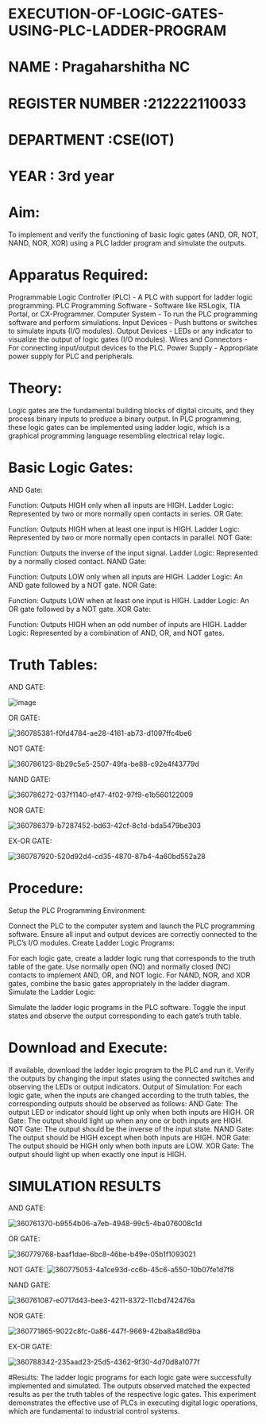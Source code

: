 # EXECUTION-OF-LOGIC-GATES-USING-PLC-LADDER-PROGRAM


 # NAME : Pragaharshitha NC
 # REGISTER NUMBER :212222110033
 # DEPARTMENT :CSE(IOT)
 # YEAR : 3rd year

 
# Aim:
To implement and verify the functioning of basic logic gates (AND, OR, NOT, NAND, NOR, XOR) using a PLC ladder program and simulate the outputs.

# Apparatus Required:
Programmable Logic Controller (PLC) - A PLC with support for ladder logic programming.
PLC Programming Software - Software like RSLogix, TIA Portal, or CX-Programmer.
Computer System - To run the PLC programming software and perform simulations.
Input Devices - Push buttons or switches to simulate inputs (I/O modules).
Output Devices - LEDs or any indicator to visualize the output of logic gates (I/O modules).
Wires and Connectors - For connecting input/output devices to the PLC.
Power Supply - Appropriate power supply for PLC and peripherals.


# Theory:
Logic gates are the fundamental building blocks of digital circuits, and they process binary inputs to produce a binary output. In PLC programming, these logic gates can be implemented using ladder logic, which is a graphical programming language resembling electrical relay logic.

# Basic Logic Gates:
AND Gate:

Function: Outputs HIGH only when all inputs are HIGH.
Ladder Logic: Represented by two or more normally open contacts in series.
OR Gate:

Function: Outputs HIGH when at least one input is HIGH.
Ladder Logic: Represented by two or more normally open contacts in parallel.
NOT Gate:

Function: Outputs the inverse of the input signal.
Ladder Logic: Represented by a normally closed contact.
NAND Gate:

Function: Outputs LOW only when all inputs are HIGH.
Ladder Logic: An AND gate followed by a NOT gate.
NOR Gate:

Function: Outputs LOW when at least one input is HIGH.
Ladder Logic: An OR gate followed by a NOT gate.
XOR Gate:


Function: Outputs HIGH when an odd number of inputs are HIGH.
Ladder Logic: Represented by a combination of AND, OR, and NOT gates.
# Truth Tables:
 AND GATE:

![image](https://github.com/user-attachments/assets/74a55a9e-5db8-4e75-888a-08c5d00b1af6)

OR GATE:

![360785381-f0fd4784-ae28-4161-ab73-d1097ffc4be6](https://github.com/user-attachments/assets/ce372065-36eb-459e-8342-71937deb84ef)


NOT GATE:

![360786123-8b29c5e5-2507-49fa-be88-c92e4f43779d](https://github.com/user-attachments/assets/84dd5a8c-c236-4007-ae68-b6ba8a47e8e8)

NAND GATE:

![360786272-037f1140-ef47-4f02-97f9-e1b560122009](https://github.com/user-attachments/assets/e0535055-1bee-4b64-b0bc-d4beb013cfbf)

NOR GATE:

![360786379-b7287452-bd63-42cf-8c1d-bda5479be303](https://github.com/user-attachments/assets/738f8ba0-98b0-4e59-a668-188021536d34)

EX-OR GATE:

![360787920-520d92d4-cd35-4870-87b4-4a60bd552a28](https://github.com/user-attachments/assets/6ba8986d-e27f-47e6-ad50-2d9a6b2a5012)

# Procedure:
Setup the PLC Programming Environment:

Connect the PLC to the computer system and launch the PLC programming software.
Ensure all input and output devices are correctly connected to the PLC’s I/O modules.
Create Ladder Logic Programs:

For each logic gate, create a ladder logic rung that corresponds to the truth table of the gate.
Use normally open (NO) and normally closed (NC) contacts to implement AND, OR, and NOT logic.
For NAND, NOR, and XOR gates, combine the basic gates appropriately in the ladder diagram.
Simulate the Ladder Logic:

Simulate the ladder logic programs in the PLC software.
Toggle the input states and observe the output corresponding to each gate’s truth table.
# Download and Execute:

If available, download the ladder logic program to the PLC and run it.
Verify the outputs by changing the input states using the connected switches and observing the LEDs or output indicators.
Output of Simulation:
For each logic gate, when the inputs are changed according to the truth tables, the corresponding outputs should be observed as follows:
AND Gate: The output LED or indicator should light up only when both inputs are HIGH.
OR Gate: The output should light up when any one or both inputs are HIGH.
NOT Gate: The output should be the inverse of the input state.
NAND Gate: The output should be HIGH except when both inputs are HIGH.
NOR Gate: The output should be HIGH only when both inputs are LOW.
XOR Gate: The output should light up when exactly one input is HIGH.


# SIMULATION RESULTS 
AND GATE:

![360761370-b9554b06-a7eb-4948-99c5-4ba076008c1d](https://github.com/user-attachments/assets/472fb675-3c31-491d-8b28-bbcc939da62c)

OR GATE:

![360779768-baaf1dae-6bc8-46be-b49e-05b1f1093021](https://github.com/user-attachments/assets/fbabf91e-73fe-4b75-87ec-f78b0835434e)

NOT GATE:
![360775053-4a1ce93d-cc6b-45c6-a550-10b07fe1d7f8](https://github.com/user-attachments/assets/266bad0e-7a5f-42c2-b014-0034d3c4f946)

NAND GATE:

![360761087-e0717d43-bee3-4211-8372-11cbd742476a](https://github.com/user-attachments/assets/497e4f5f-f8ac-47a8-b748-7d127ef3f60d)

NOR GATE:

![360771865-9022c8fc-0a86-447f-9669-42ba8a48d9ba](https://github.com/user-attachments/assets/98aec9e3-8a4f-46a7-a9e5-5d5f1cf6acb3)

EX-OR GATE:

![360788342-235aad23-25d5-4362-9f30-4d70d8a1077f](https://github.com/user-attachments/assets/82931ad6-5c66-4e29-b262-4031eca194c4)


#Results:
The ladder logic programs for each logic gate were successfully implemented and simulated.
The outputs observed matched the expected results as per the truth tables of the respective logic gates.
This experiment demonstrates the effective use of PLCs in executing digital logic operations, which are fundamental to industrial control systems.
